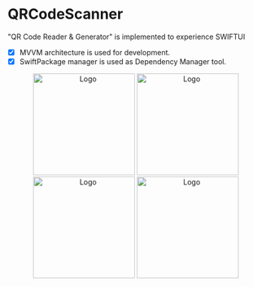 # QRCodeScanner
"QR Code Reader & Generator" is implemented to experience SWIFTUI

- [x] MVVM architecture is used for development.
- [x] SwiftPackage manager is used as Dependency Manager tool.

<p align="center">

<img src="https://is5-ssl.mzstatic.com/image/thumb/PurpleSource114/v4/a5/94/59/a59459ab-ef9d-85cc-e522-4ebb687e0adc/d099a5f4-89e2-4efa-956c-0fe91dd3073f_6.5_Inch_-_4.jpg/460x0w.webp" alt="Logo" title="Logo" width="200"/>  


<img src="https://is5-ssl.mzstatic.com/image/thumb/PurpleSource124/v4/55/98/6e/55986e91-e094-3847-74ed-587c381bfd1a/5c3f07b0-3b09-4d83-ab4a-484b5dd03294_6.5_Inch_-_5.jpg/460x0w.webp" alt="Logo" title="Logo" width="200"/>  


<img src="https://is4-ssl.mzstatic.com/image/thumb/PurpleSource114/v4/02/d4/e2/02d4e277-1839-08ea-26bf-e9ee384cf71d/b8851ec7-d90c-4dae-a1a8-b4d1ee84bdbe_6.5_Inch_-_1.jpg/460x0w.webp" alt="Logo" title="Logo" width="200"/>  


<img src="https://is1-ssl.mzstatic.com/image/thumb/PurpleSource124/v4/2b/aa/48/2baa481e-5cfa-c5a3-bd12-29022c5030f5/d72a9ff7-f25a-4f53-b564-08b44e2a0380_6.5_Inch_-_2.jpg/460x0w.webp" alt="Logo" title="Logo" width="200"/>  
  
</p>

